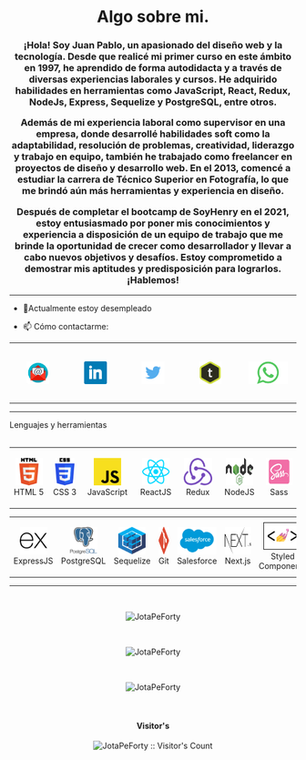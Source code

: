 <h1 align="center">Algo sobre mi.</h1>
<h3 align="center">¡Hola! Soy Juan Pablo, un apasionado del diseño web y la tecnología. Desde que realicé mi primer curso en este ámbito en 1997, he aprendido de forma autodidacta y a través de diversas experiencias laborales y cursos. He adquirido habilidades en herramientas como JavaScript, React, Redux, NodeJs, Express, Sequelize y PostgreSQL, entre otros.

Además de mi experiencia laboral como supervisor en una empresa, donde desarrollé habilidades soft como la adaptabilidad, resolución de problemas, creatividad, liderazgo y trabajo en equipo, también he trabajado como freelancer en proyectos de diseño y desarrollo web. En el 2013, comencé a estudiar la carrera de Técnico Superior en Fotografía, lo que me brindó aún más herramientas y experiencia en diseño.

Después de completar el bootcamp de SoyHenry en el 2021, estoy entusiasmado por poner mis conocimientos y experiencia a disposición de un equipo de trabajo que me brinde la oportunidad de crecer como desarrollador y llevar a cabo nuevos objetivos y desafíos. Estoy comprometido a demostrar mis aptitudes y predisposición para lograrlos. ¡Hablemos!
</h3>

<hr>

- 🔭Actualmente estoy desempleado

- 📫 Cómo contactarme:
<table align="center">
<tr>
<td align="center" width="100" height="100">
<a href="mailto:juanp.benavente@gmail.com" target="_blank"><img align="center" src="./img/icons/mail.png" alt="mailto:juanp.benavente@gmail.com/" width="40" /></a></td>
<td align="center" width="100" height="100">
<a href="https://www.linkedin.com/in/juan-pablo-benavente-dev/" target="_blank"><img align="center" src="./img/icons/linkedin.png" alt="https://www.linkedin.com/in/juan-pablo-benavente-dev/" width="40" /></a></td>
<td align="center" width="100" height="100">
<a href="https://twitter.com/JuanP_Benavente" target="_blank"><img align="center" src="./img/icons/twitter.png" alt="https://twitter.com/JuanP_Benavente"  width="40" /></a></td>
<td align="center" width="100" height="100">
<a href="https://torre.co/es/juanpbenavente" target="_blank"><img align="center" src="./img/icons/torre.png" alt="https://torre.co/es/juanpbenavente"  width="40" /></a></td>
<td align="center" width="100" height="100">
<a href="https://api.whatsapp.com/send?phone=3515946885" target="_blank"><img align="center" src="./img/icons/whatsapp.png" alt="https://api.whatsapp.com/send?phone=3515946885"  width="70" /></a></td>
</tr>
</table>
<hr>

Lenguajes y herramientas  
<br>

<table align="center">
  <tr>
    <td align="center" width="100" height="100">
      <a href="https://html5.org/">
        <img src="./img/icons/HTML5.svg" height="48" alt="HTML5" />
      </a>
      <br>HTML 5
    </td>
    <td align="center" width="100" height="100">
      <a href="https://developer.mozilla.org/es/docs/Web/CSS">
        <img src="./img/icons/CSS3.svg" height="48" alt="CSS" />
      </a>
      <br>CSS 3
    </td>
    <td align="center" width="100" height="100">
      <a href="https://developer.mozilla.org/en-US/docs/Web/JavaScript">
        <img src="./img/icons/JavaScript.svg" height="48" alt="Javascript" />
      </a>
      <br>JavaScript
    </td>
    <td align="center" width="100" height="100">
      <a href="https://reactjs.org/">
        <img src="./img/icons/reactjs.svg" height="48" alt="ReactJS" />
      </a>
      <br>ReactJS
    </td>
    <td align="center" width="100" height="100">
      <a href="https://redux.js.org/">
        <img src="./img/icons/Redux.png" height="48" alt="Redux" />
      </a>
      <br>Redux
    </td>
    <td align="center" width="100" height="100">
      <a href="https://nodejs.org/en/">
        <img src="./img/icons/Node.js.svg" width="48" height="48" alt="NodeJS" />
      </a>
      <br>NodeJS
    </td>
    <td align="center" width="100" height="100">
      <a href="https://sass-lang.com/">
        <img src="./img/icons/sass.png" width="58" height="48" alt="NodeJS" />
      </a>
      <br>Sass
    </td>
    </tr>
    </table>
    <table align="center">
    <tr>
    <td align="center" width="100" height="100"> 
      <a href="https://expressjs.com/" >
        <img src="./img/icons/expressjs.svg" width="48" height="48" alt="ExpressJS" />
      </a>
      <br>ExpressJS
    </td>
    <td align="center" width="100" height="100">
      <a href="https://www.postgresql.org/">
        <img src="./img/icons/psql.png" width="48" height="48" alt="Postgresql" />
      </a>
      <br>PostgreSQL
    </td>
    <td align="center" width="100" height="100">
      <a href="https://sequelize.org/">
        <img src="./img/icons/sequelize.png" width="48" height="48" alt="sequelize" />
      </a>
      <br>Sequelize
    </td>
    <td align="center" width="100" height="100">
      <a href="https://git-scm.com/">
        <img src="./img/icons/git.png" width="48" height="48" alt="git" />
      </a>
      <br>Git
    </td>
    <td align="center" width="100" height="100">
      <a href="https://www.salesforce.com/">
        <img src="./img/icons/salesforce-com-logo.png" width="68" height="48" alt="git" />
      </a>
      <br>Salesforce
    </td>
    <td align="center" width="100" height="100">
      <a href="https://nextjs.org/">
        <img src="./img/icons/next-js.png" width="68" height="48" alt="git" />
      </a>
      <br>Next.js
    </td>
    <td align="center" width="100" height="100">
      <a href="https://styled-components.com/">
        <img src="./img/icons/styled components.png" width="68" height="48" alt="git" />
      </a>
      <br>Styled Components
    </td>
  </tr>
</table>
<hr>
</br>
<p align="center"><img src="https://github-readme-stats.vercel.app/api/top-langs?username=JotaPeForty&show_icons=true&theme=dark&locale=en&layout=compact" alt="JotaPeForty" /></p>
</br>
<p align="center"><img src="https://github-readme-stats.vercel.app/api?username=JotaPeForty&show_icons=true&theme=highcontrast&title_color=cfd147&locale=en" alt="JotaPeForty" /></p>
</br>
<p align="center"><img src="https://github-readme-streak-stats.herokuapp.com/?user=JotaPeForty&theme=dark" alt="JotaPeForty" /></p>
</br>
<h4 align="center">Visitor's</h4>

<p align="center"><img src="https://profile-counter.glitch.me/{JotaPeForty}/count.svg" alt="JotaPeForty :: Visitor's Count" /></p>
